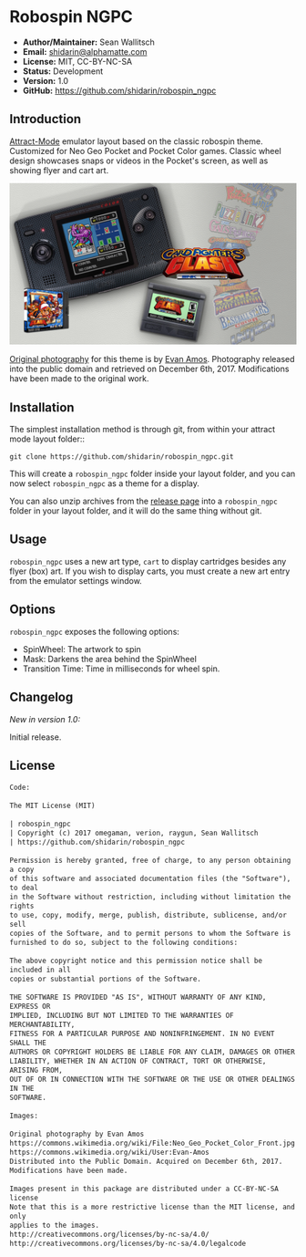 
Robospin NGPC
=============

- **Author/Maintainer:** Sean Wallitsch
- **Email:** shidarin@alphamatte.com
- **License:** MIT, CC-BY-NC-SA
- **Status:** Development
- **Version:** 1.0
- **GitHub:** https://github.com/shidarin/robospin_ngpc

Introduction
------------

[Attract-Mode](http://attractmode.org/about.html) emulator layout based on the
classic robospin theme. Customized for Neo Geo Pocket and Pocket Color games.
Classic wheel design showcases snaps or videos in the Pocket's screen,
as well as showing flyer and cart art.

[![Theme Preview](preview.png?raw=true)](preview.png?raw=true)

[Original photography](https://commons.wikimedia.org/wiki/File:Neo_Geo_Pocket_Color_Front.jpg) 
for this theme is by [Evan Amos](https://commons.wikimedia.org/wiki/User:Evan-Amos). 
Photography released into the public domain and retrieved on December 6th, 2017. 
Modifications have been made to the original work.

Installation
------------

The simplest installation method is through git, from within your attract
mode layout folder::

    git clone https://github.com/shidarin/robospin_ngpc.git

This will create a `robospin_ngpc` folder inside your layout folder, and 
you can now select `robospin_ngpc` as a theme for a display.

You can also unzip archives from the [release page](https://github.com/shidarin/robospin_ngpc/releases) 
into a `robospin_ngpc` folder in your layout folder, and it will do the same 
thing without git.

Usage
-----

`robospin_ngpc` uses a new art type, `cart` to display cartridges besides 
any flyer (box) art. If you wish to display carts, you must create a new 
art entry from the emulator settings window.

Options
-------

`robospin_ngpc` exposes the following options:

* SpinWheel: The artwork to spin
* Mask: Darkens the area behind the SpinWheel
* Transition Time: Time in milliseconds for wheel spin.

Changelog
---------

*New in version 1.0:*

Initial release.

License
-------

	Code:

	The MIT License (MIT)

	| robospin_ngpc
	| Copyright (c) 2017 omegaman, verion, raygun, Sean Wallitsch
	| https://github.com/shidarin/robospin_ngpc

	Permission is hereby granted, free of charge, to any person obtaining a copy
	of this software and associated documentation files (the "Software"), to deal
	in the Software without restriction, including without limitation the rights
	to use, copy, modify, merge, publish, distribute, sublicense, and/or sell
	copies of the Software, and to permit persons to whom the Software is
	furnished to do so, subject to the following conditions:

	The above copyright notice and this permission notice shall be included in all
	copies or substantial portions of the Software.

	THE SOFTWARE IS PROVIDED "AS IS", WITHOUT WARRANTY OF ANY KIND, EXPRESS OR
	IMPLIED, INCLUDING BUT NOT LIMITED TO THE WARRANTIES OF MERCHANTABILITY,
	FITNESS FOR A PARTICULAR PURPOSE AND NONINFRINGEMENT. IN NO EVENT SHALL THE
	AUTHORS OR COPYRIGHT HOLDERS BE LIABLE FOR ANY CLAIM, DAMAGES OR OTHER
	LIABILITY, WHETHER IN AN ACTION OF CONTRACT, TORT OR OTHERWISE, ARISING FROM,
	OUT OF OR IN CONNECTION WITH THE SOFTWARE OR THE USE OR OTHER DEALINGS IN THE
	SOFTWARE.

	Images:

	Original photography by Evan Amos
	https://commons.wikimedia.org/wiki/File:Neo_Geo_Pocket_Color_Front.jpg
	https://commons.wikimedia.org/wiki/User:Evan-Amos
	Distributed into the Public Domain. Acquired on December 6th, 2017.
	Modifications have been made.

	Images present in this package are distributed under a CC-BY-NC-SA license
	Note that this is a more restrictive license than the MIT license, and only
	applies to the images.
	http://creativecommons.org/licenses/by-nc-sa/4.0/
	http://creativecommons.org/licenses/by-nc-sa/4.0/legalcode
